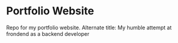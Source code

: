 # Portfolio Website
Repo for my portfolio website. 
Alternate title: My humble attempt at frondend as a backend developer
